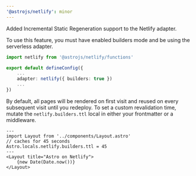 ```yaml
---
'@astrojs/netlify': minor
---
```


Added Incremental Static Regeneration support to the Netlify adapter.

To use this feature, you must have enabled builders mode and be using the serverless adapter.

```ts
import netlify from '@astrojs/netlify/functions'

export default defineConfig({
    ...
    adapter: netlify({ builders: true })
    ...
})
```

By default, all pages will be rendered on first visit and reused on every subsequent visit until you redeploy. To set a custom revalidation time, mutate the `netlify.builders.ttl` local in either your frontmatter or a middleware.

```astro
---
import Layout from '../components/Layout.astro'
// caches for 45 seconds
Astro.locals.netlify.builders.ttl = 45
---
<Layout title="Astro on Netlify">
    {new Date(Date.now())}
</Layout>
```


